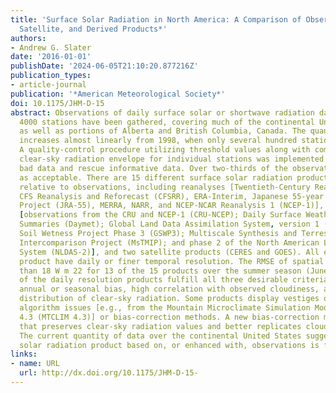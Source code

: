 ```yaml
---
title: 'Surface Solar Radiation in North America: A Comparison of Observations, Reanalyses,
  Satellite, and Derived Products*'
authors:
- Andrew G. Slater
date: '2016-01-01'
publishDate: '2024-06-05T21:10:20.877216Z'
publication_types:
- article-journal
publication: '*American Meteorological Society*'
doi: 10.1175/JHM-D-15
abstract: Observations of daily surface solar or shortwave radiation data from over
  4000 stations have been gathered, covering much of the continental United States
  as well as portions of Alberta and British Columbia, Canada. The quantity of data
  increases almost linearly from 1998, when only several hundred stations had data.
  A quality-control procedure utilizing threshold values along with computing the
  clear-sky radiation envelope for individual stations was implemented to both screen
  bad data and rescue informative data. Over two-thirds of the observations are seen
  as acceptable. There are 15 different surface solar radiation products assessed
  relative to observations, including reanalyses [Twentieth-Century Reanalysis (20CR),
  CFS Reanalysis and Reforecast (CFSRR), ERA-Interim, Japanese 55-year Reanalysis
  Project (JRA-55), MERRA, NARR, and NCEP-NCAR Reanalysis 1 (NCEP-1)], derived products
  [observations from the CRU and NCEP-1 (CRU-NCEP); Daily Surface Weather and Climatological
  Summaries (Daymet); Global Land Data Assimilation System, version 1 (GLDAS-1); Global
  Soil Wetness Project Phase 3 (GSWP3); Multiscale Synthesis and Terrestrial Model
  Intercomparison Project (MsTMIP); and phase 2 of the North American Land Data Assimilation
  System (NLDAS-2)], and two satellite products (CERES and GOES). All except the CERES
  product have daily or finer temporal resolution. The RMSE of spatial biases is greater
  than 18 W m 22 for 13 of the 15 products over the summer season (June-August). None
  of the daily resolution products fulfill all three desirable criteria of low (,5%)
  annual or seasonal bias, high correlation with observed cloudiness, and correct
  distribution of clear-sky radiation. Some products display vestiges of underlying
  algorithm issues [e.g., from the Mountain Microclimate Simulation Model, version
  4.3 (MTCLIM 4.3)] or bias-correction methods. A new bias-correction method is introduced
  that preserves clear-sky radiation values and better replicates cloudiness statistics.
  The current quantity of data over the continental United States suggests that a
  solar radiation product based on, or enhanced with, observations is feasible.
links:
- name: URL
  url: http://dx.doi.org/10.1175/JHM-D-15-
---
```

